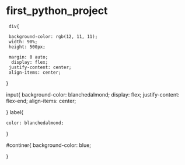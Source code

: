 # first_python_project
     div{
    
     background-color: rgb(12, 11, 11);
     width: 90%;
     height: 500px;
   
     margin: 0 auto;
      display: flex; 
     justify-content: center;
     align-items: center; 


}

input{
     background-color: blanchedalmond;
     display: flex;
     justify-content: flex-end;
     align-items: center;


}
label{

    color: blanchedalmond;

}

#continer{
         background-color: blue;

}